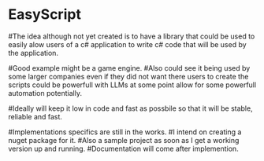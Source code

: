 # EasyScript

#The idea although not yet created is to have a library that could be used to easily alow users of a c# application to write c# code that will be used by the application.

#Good example might be a game engine.
#Also could see it being used by some larger companies even if they did not want there users to create the scripts could be powerfull with LLMs at some point allow for some powerfull automation potentially.

#Ideally will keep it low in code and fast as possbile so that it will be stable, reliable and fast.

#Implementations specifics are still in the works.
#I intend on creating a nuget package for it.
#Also a sample project as soon as I get a working version up and running.
#Documentation will come after implemention.
